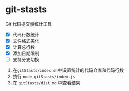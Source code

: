 # git-stasts
Git 代码提交量统计工具

- [x] 代码行数统计
- [x] 文件格式美化
- [x] 计算总行数
- [x] 添加日期限制
- [ ] 支持分支切换

1. 在`gitStasts/index.sh`中设置统计的代码仓库和代码行数
1. 执行 `node gitStasts/index.js`
1. 在 `gitStasts/dist.md` 中查看结果